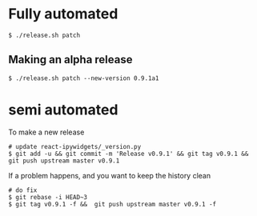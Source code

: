 
# Fully automated

    $ ./release.sh patch


## Making an alpha release


    $ ./release.sh patch --new-version 0.9.1a1


# semi automated
To make a new release
```
# update react-ipywidgets/_version.py
$ git add -u && git commit -m 'Release v0.9.1' && git tag v0.9.1 && git push upstream master v0.9.1
```


If a problem happens, and you want to keep the history clean
```
# do fix
$ git rebase -i HEAD~3
$ git tag v0.9.1 -f &&  git push upstream master v0.9.1 -f
```
